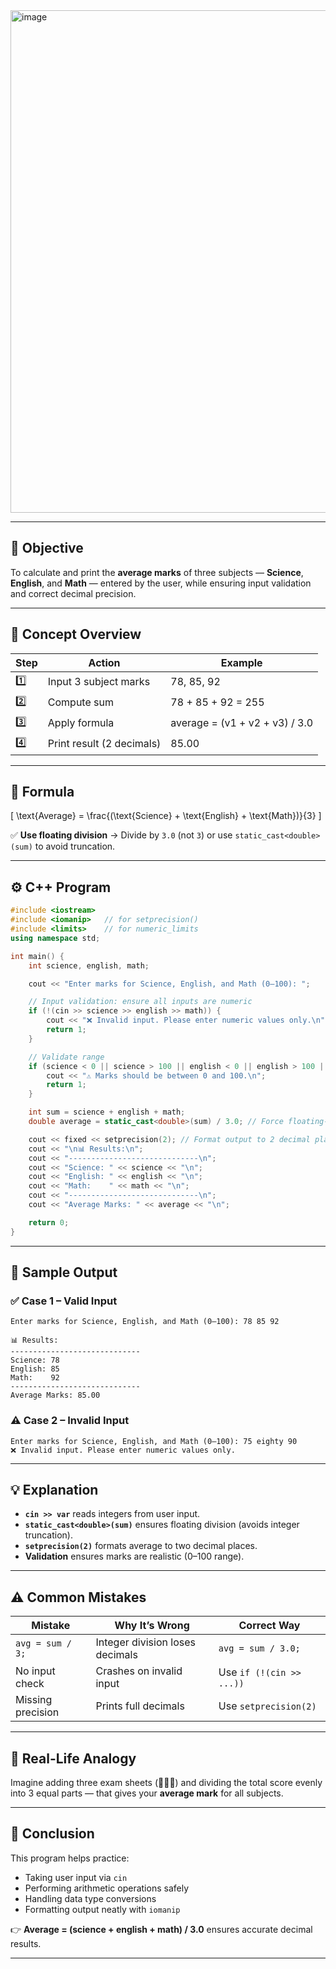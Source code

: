 <img width="1352" height="804" alt="image" src="https://github.com/user-attachments/assets/7e400e6d-9d7a-43ec-a789-7d41b7b70689" />

---

## 🎯 **Objective**

To calculate and print the **average marks** of three subjects — **Science**, **English**, and **Math** — entered by the user, while ensuring input validation and correct decimal precision.

---

## 🧠 **Concept Overview**

| Step | Action                    | Example                        |
| ---- | ------------------------- | ------------------------------ |
| 1️⃣  | Input 3 subject marks     | 78, 85, 92                     |
| 2️⃣  | Compute sum               | 78 + 85 + 92 = 255             |
| 3️⃣  | Apply formula             | average = (v1 + v2 + v3) / 3.0 |
| 4️⃣  | Print result (2 decimals) | 85.00                          |

---

## 🧮 **Formula**

[
\text{Average} = \frac{(\text{Science} + \text{English} + \text{Math})}{3}
]

✅ **Use floating division**
→ Divide by `3.0` (not `3`) or use `static_cast<double>(sum)` to avoid truncation.

---

## ⚙️ **C++ Program**

```cpp
#include <iostream>
#include <iomanip>   // for setprecision()
#include <limits>    // for numeric_limits
using namespace std;

int main() {
    int science, english, math;

    cout << "Enter marks for Science, English, and Math (0–100): ";

    // Input validation: ensure all inputs are numeric
    if (!(cin >> science >> english >> math)) {
        cout << "❌ Invalid input. Please enter numeric values only.\n";
        return 1;
    }

    // Validate range
    if (science < 0 || science > 100 || english < 0 || english > 100 || math < 0 || math > 100) {
        cout << "⚠️ Marks should be between 0 and 100.\n";
        return 1;
    }

    int sum = science + english + math;
    double average = static_cast<double>(sum) / 3.0; // Force floating-point division

    cout << fixed << setprecision(2); // Format output to 2 decimal places
    cout << "\n📊 Results:\n";
    cout << "-----------------------------\n";
    cout << "Science: " << science << "\n";
    cout << "English: " << english << "\n";
    cout << "Math:    " << math << "\n";
    cout << "-----------------------------\n";
    cout << "Average Marks: " << average << "\n";

    return 0;
}
```

---

## 🧾 **Sample Output**

### ✅ Case 1 – Valid Input

```
Enter marks for Science, English, and Math (0–100): 78 85 92

📊 Results:
-----------------------------
Science: 78
English: 85
Math:    92
-----------------------------
Average Marks: 85.00
```

### ⚠️ Case 2 – Invalid Input

```
Enter marks for Science, English, and Math (0–100): 75 eighty 90
❌ Invalid input. Please enter numeric values only.
```

---

## 💡 **Explanation**

* **`cin >> var`** reads integers from user input.
* **`static_cast<double>(sum)`** ensures floating division (avoids integer truncation).
* **`setprecision(2)`** formats average to two decimal places.
* **Validation** ensures marks are realistic (0–100 range).

---

## ⚠️ **Common Mistakes**

| Mistake           | Why It’s Wrong                  | Correct Way              |
| ----------------- | ------------------------------- | ------------------------ |
| `avg = sum / 3;`  | Integer division loses decimals | `avg = sum / 3.0;`       |
| No input check    | Crashes on invalid input        | Use `if (!(cin >> ...))` |
| Missing precision | Prints full decimals            | Use `setprecision(2)`    |

---

## 🧠 **Real-Life Analogy**

Imagine adding three exam sheets (📄📄📄) and dividing the total score evenly into 3 equal parts — that gives your **average mark** for all subjects.

---

## 🏁 **Conclusion**

This program helps practice:

* Taking user input via `cin`
* Performing arithmetic operations safely
* Handling data type conversions
* Formatting output neatly with `iomanip`

👉 **Average = (science + english + math) / 3.0** ensures accurate decimal results.

---

